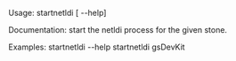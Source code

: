 Usage: startnetldi [ --help] <stone-name>
	
Documentation:
start the netldi process for the given stone.

Examples:
    startnetldi --help
    startnetldi gsDevKit
